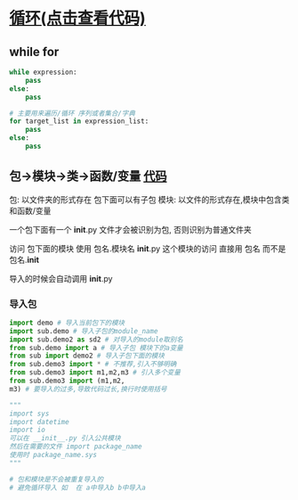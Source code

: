 # [循环(点击查看代码)](./code/7/loop.py)
## while for
```python
while expression:
    pass
else:
    pass 

# 主要用来遍历/循环 序列或者集合/字典
for target_list in expression_list:
    pass
else:
    pass
```

## 包->模块->类->函数/变量 [代码](./code/7/package/)
包: 以文件夹的形式存在 包下面可以有子包
模块: 以文件的形式存在,模块中包含类和函数/变量

一个包下面有一个 __init__.py 文件才会被识别为包, 否则识别为普通文件夹

访问 包下面的模块 使用  包名.模块名
__init__.py 这个模块的访问 直接用 包名 而不是 包名.__init__

导入的时候会自动调用 __init__.py
### 导入包
```python
import demo # 导入当前包下的模块
import sub.demo # 导入子包的module_name
import sub.demo2 as sd2 # 对导入的module取别名
from sub.demo import a # 导入子包 模块下的a变量
from sub import demo2 # 导入子包下面的模块
from sub.demo3 import * # 不推荐,引入不够明确
from sub.demo3 import m1,m2,m3 # 引入多个变量
from sub.demo3 import (m1,m2,
m3) # 要导入的过多,导致代码过长,换行时使用括号
```
```python
""" 
import sys
import datetime
import io
可以在 __init__.py 引入公共模块
然后在需要的文件 import package_name
使用时 package_name.sys
"""

# 包和模块是不会被重复导入的
# 避免循环导入 如  在 a中导入b b中导入a
```